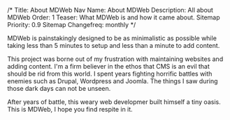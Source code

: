 /*
Title: About MDWeb
Nav Name: About MDWeb
Description: All about MDWeb
Order: 1
Teaser: What MDWeb is and how it came about.
Sitemap Priority: 0.9
Sitemap Changefreq: monthly
*/

MDWeb is painstakingly designed to be as minimalistic as possible while 
taking less than 5 minutes to setup and less than a minute to add 
content.

This project was borne out of my frustration with maintaining websites 
and adding content. I'm a firm believer in the ethos that CMS is an 
evil that should be rid from this world. I spent years fighting 
horrific battles with enemies such as Drupal, Wordpress and Joomla.
The things I saw during those dark days can not be unseen.

After years of battle, this weary web developmer built himself a tiny
oasis. This is MDWeb, I hope you find respite in it.
